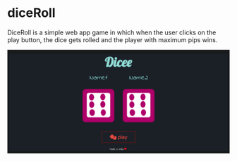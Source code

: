 # diceRoll

DiceRoll is a simple web app game in which when the user clicks on the play button, the dice gets rolled and the player with maximum pips wins.

<img src="images/dicee.png">


